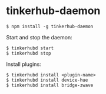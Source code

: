 # tinkerhub-daemon

```
$ npm install -g tinkerhub-daemon
```

Start and stop the daemon:

```
$ tinkerhubd start
$ tinkerhubd stop
```

Install plugins:

```
$ tinkerhubd install <plugin-name>
$ tinkerhubd install device-hue
$ tinkerhubd install bridge-zwave
```
